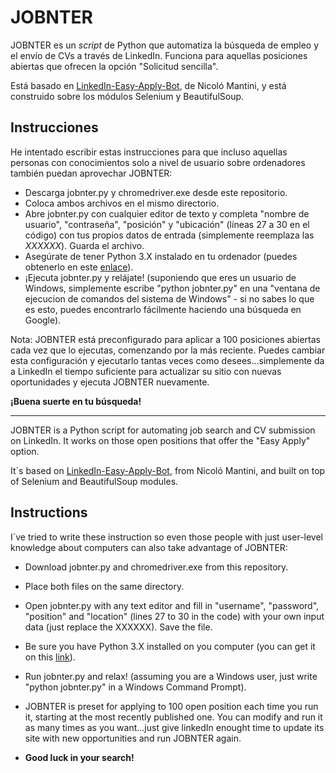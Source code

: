 # JOBNTER

JOBNTER es un *script* de Python que automatiza la búsqueda de empleo y el envío de CVs a través de LinkedIn. Funciona para aquellas posiciones abiertas que ofrecen la opción "Solicitud sencilla".

Está basado en [LinkedIn-Easy-Apply-Bot](https://github.com/nicolomantini/LinkedIn-Easy-Apply-Bot), de Nicoló Mantini, y está construido sobre los módulos Selenium y BeautifulSoup.

## Instrucciones
He intentado escribir estas instrucciones para que incluso aquellas personas con conocimientos solo a nivel de usuario sobre ordenadores también puedan aprovechar JOBNTER:

- Descarga jobnter.py y chromedriver.exe desde este repositorio.
- Coloca ambos archivos en el mismo directorio.
- Abre jobnter.py con cualquier editor de texto y completa "nombre de usuario", "contraseña", "posición" y "ubicación" (líneas 27 a 30 en el código) con tus propios datos de entrada (simplemente reemplaza las *XXXXXX*). Guarda el archivo.
- Asegúrate de tener Python 3.X instalado en tu ordenador (puedes obtenerlo en este [enlace](https://www.python.org/downloads/)).
- ¡Ejecuta jobnter.py y relájate! (suponiendo que eres un usuario de Windows, simplemente escribe "python jobnter.py" en una "ventana de ejecucion de comandos del sistema de Windows" - si no sabes lo que es esto, puedes encontrarlo fácilmente haciendo una búsqueda en Google).

Nota: JOBNTER está preconfigurado para aplicar a 100 posiciones abiertas cada vez que lo ejecutas, comenzando por la más reciente. Puedes cambiar esta configuración y ejecutarlo tantas veces como desees...simplemente da a LinkedIn el tiempo suficiente para actualizar su sitio con nuevas oportunidades y ejecuta JOBNTER nuevamente.

**¡Buena suerte en tu búsqueda!**

***

JOBNTER is a Python script for automating job search and CV submission on LinkedIn. It works on those open positions that offer the "Easy Apply" option.

It´s based on [LinkedIn-Easy-Apply-Bot](https://github.com/nicolomantini/LinkedIn-Easy-Apply-Bot), from Nicoló Mantini, and built on top of Selenium and BeautifulSoup modules.

## Instructions
I´ve tried to write these instruction so even those people with just user-level knowledge about computers can also take advantage of JOBNTER:

- Download jobnter.py and chromedriver.exe from this repository.
- Place both files on the same directory.
- Open jobnter.py with any text editor and fill in "username", "password", "position" and "location" (lines 27 to 30 in the code) with your own input data (just replace the XXXXXX). Save the file.
- Be sure you have Python 3.X installed on you computer (you can get it on this [link](https://www.python.org/downloads/)).
- Run jobnter.py and relax! (assuming you are a Windows user, just write "python jobnter.py" in a Windows Command Prompt).
- JOBNTER is preset for applying to 100 open position each time you run it, starting at the most recently published one. You can modify and run it as many times as you want...just give linkedIn enought time to update its site with new opportunities and run JOBNTER again.

- **Good luck in your search!**
